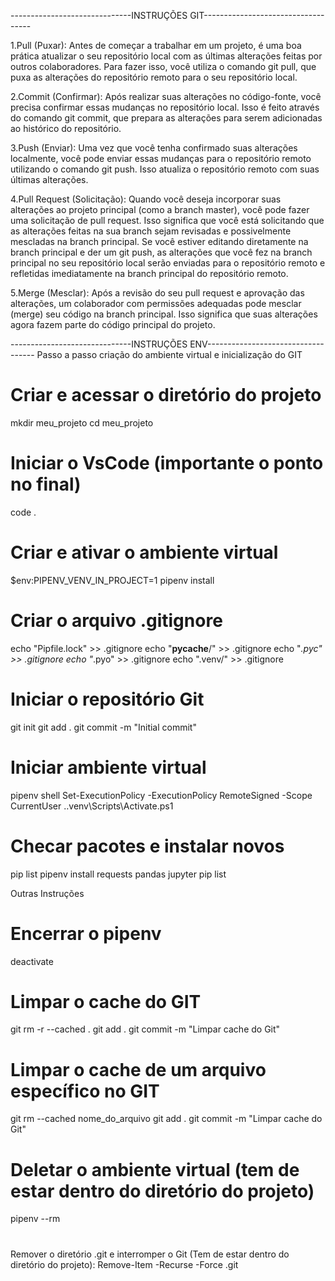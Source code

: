 ------------------------------INSTRUÇÕES GIT-----------------------------------


1.Pull (Puxar): Antes de começar a trabalhar em um projeto, é uma boa prática atualizar o seu repositório local com as últimas alterações feitas por outros colaboradores. Para fazer isso, você utiliza o comando git pull, que puxa as alterações do repositório remoto para o seu repositório local.

2.Commit (Confirmar): Após realizar suas alterações no código-fonte, você precisa confirmar essas mudanças no repositório local. Isso é feito através do comando git commit, que prepara as alterações para serem adicionadas ao histórico do repositório.

3.Push (Enviar): Uma vez que você tenha confirmado suas alterações localmente, você pode enviar essas mudanças para o repositório remoto utilizando o comando git push. Isso atualiza o repositório remoto com suas últimas alterações.

4.Pull Request (Solicitação): Quando você deseja incorporar suas alterações ao projeto principal (como a branch master), você pode fazer uma solicitação de pull request. Isso significa que você está solicitando que as alterações feitas na sua branch sejam revisadas e possivelmente mescladas na branch principal. Se você estiver editando diretamente na branch principal e der um git push, as alterações que você fez na branch principal no seu repositório local serão enviadas para o repositório remoto e refletidas imediatamente na branch principal do repositório remoto.

5.Merge (Mesclar): Após a revisão do seu pull request e aprovação das alterações, um colaborador com permissões adequadas pode mesclar (merge) seu código na branch principal. Isso significa que suas alterações agora fazem parte do código principal do projeto.

------------------------------INSTRUÇÕES ENV-----------------------------------
Passo a passo criação do ambiente virtual e inicialização do GIT
# Criar e acessar o diretório do projeto
mkdir meu_projeto
cd meu_projeto

# Iniciar o VsCode (importante o ponto no final)
code .

# Criar e ativar o ambiente virtual
$env:PIPENV_VENV_IN_PROJECT=1
pipenv install

# Criar o arquivo .gitignore
echo "Pipfile.lock" >> .gitignore
echo "__pycache__/" >> .gitignore
echo "*.pyc" >> .gitignore
echo "*.pyo" >> .gitignore
echo ".venv/" >> .gitignore

# Iniciar o repositório Git
git init
git add .
git commit -m "Initial commit"
# Iniciar ambiente virtual
pipenv shell
Set-ExecutionPolicy -ExecutionPolicy RemoteSigned -Scope CurrentUser
.\.venv\Scripts\Activate.ps1

# Checar pacotes e instalar novos
pip list
pipenv install requests pandas jupyter
pip list

Outras Instruções
# Encerrar o pipenv
deactivate

# Limpar o cache do GIT
git rm -r --cached .
git add .
git commit -m "Limpar cache do Git"

# Limpar o cache de um arquivo específico no GIT
git rm --cached nome_do_arquivo
git add .
git commit -m "Limpar cache do Git"

# Deletar o ambiente virtual (tem de estar dentro do diretório do projeto)
pipenv --rm
#
Remover o diretório .git e interromper o Git (Tem de estar dentro do diretório do projeto): 
Remove-Item -Recurse -Force .git